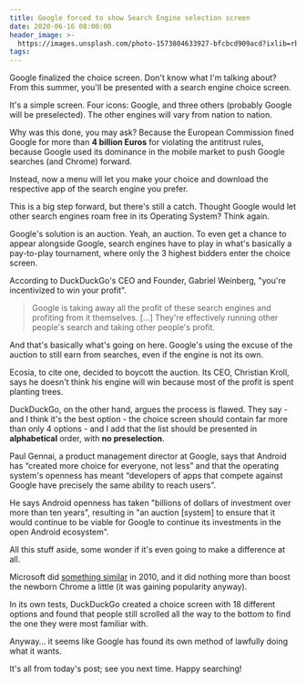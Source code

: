 ```yaml
---
title: Google forced to show Search Engine selection screen
date: 2020-06-16 08:00:00
header_image: >-
  https://images.unsplash.com/photo-1573804633927-bfcbcd909acd?ixlib=rb-1.2.1&q=80&fm=jpg&crop=entropy&cs=tinysrgb
tags:
---
```


Google finalized the choice screen. Don't know what I'm talking about? From this summer, you'll be presented with a search engine choice screen.
<!--more-->

It's a simple screen. Four icons: Google, and three others (probably Google will be preselected). The other engines will vary from nation to nation.

Why was this done, you may ask? Because the European Commission fined Google for more than **4 billion Euros** for violating the antitrust rules, because Google used its dominance in the mobile market to push Google searches (and Chrome) forward.

Instead, now a menu will let you make your choice and download the respective app of the search engine you prefer.

This is a big step forward, but there's still a catch. Thought Google would let other search engines roam free in its Operating System? Think again.

Google's solution is an auction. Yeah, an auction. To even get a chance to appear alongside Google, search engines have to play in what's basically a pay-to-play tournament, where only the 3 highest bidders enter the choice screen.

According to DuckDuckGo's CEO and Founder, Gabriel Weinberg, "you're incentivized to win your profit".

> Google is taking away all the profit of these search engines and profiting from it themselves. \[…\] They're effectively running other people's search and taking other people's profit.

And that's basically what's going on here. Google's using the excuse of the auction to still earn from searches, even if the engine is not its own.

Ecosia, to cite one, decided to boycott the auction. Its CEO, Christian Kroll, says he doesn't think his engine will win because most of the profit is spent planting trees.

DuckDuckGo, on the other hand, argues the process is flawed. They say - and I think it's the best option - the choice screen should contain far more than only 4 options - and I add that the list should be presented in **alphabetical** order, with **no preselection**.

Paul Gennai, a product management director at Google, says that Android has “created more choice for everyone, not less” and that the operating system's openness has meant “developers of apps that compete against Google have precisely the same ability to reach users”.

He says Android openness has taken "billions of dollars of investment over more than ten years", resulting in "an auction \[system\] to ensure that it would continue to be viable for Google to continue its investments in the open Android ecosystem".

All this stuff aside, some wonder if it's even going to make a difference at all.

Microsoft did [something similar](https://en.wikipedia.org/wiki/BrowserChoice.eu) in 2010, and it did nothing more than boost the newborn Chrome a little (it was gaining popularity anyway).

In its own tests, DuckDuckGo created a choice screen with 18 different options and found that people still scrolled all the way to the bottom to find the one they were most familiar with.

Anyway… it seems like Google has found its own method of lawfully doing what it wants.

It's all from today's post; see you next time. Happy searching\!